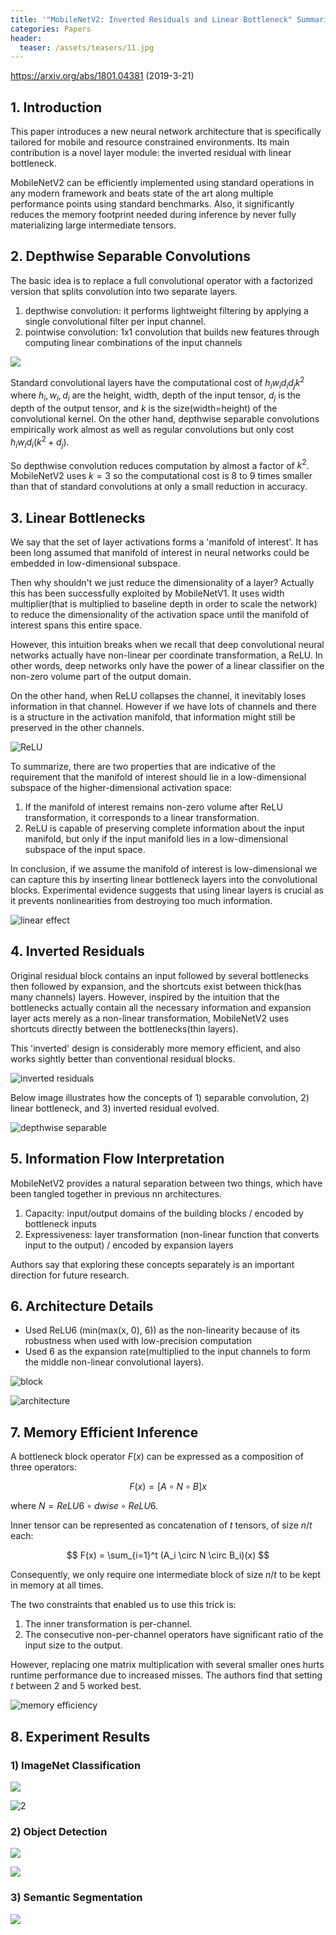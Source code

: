 ```yaml
---
title: '"MobileNetV2: Inverted Residuals and Linear Bottleneck" Summarized'
categories: Papers
header:
  teaser: /assets/teasers/11.jpg
---
```


https://arxiv.org/abs/1801.04381 (2019-3-21)

## 1. Introduction

This paper introduces a new neural network architecture that is specifically tailored for mobile and resource constrained environments. Its main contribution is a novel layer module: the inverted residual with linear bottleneck.

MobileNetV2 can be efficiently implemented using standard operations in any modern framework and beats state of the art along multiple performance points using standard benchmarks. Also, it significantly reduces the memory footprint needed during inference by never fully materializing large intermediate tensors.



## 2. Depthwise Separable Convolutions

The basic idea is to replace a full convolutional operator with a factorized version that splits convolution into two separate layers.

1. depthwise convolution: it performs lightweight filtering by applying a single convolutional filter per input channel.
2. pointwise convolution: 1x1 convolution that builds new features through computing linear combinations of the input channels

![](https://lh3.googleusercontent.com/l0SCUDB9Px1ANE1oj7YFMYKniMyihEDW5VTnRs4x_jiwRN9UYDs6PhJ-MR4MO6aycSoKs43aXVgyDZ6HjTWEYBD-1zrVYY1-i81qUZL05eWkPsIJPS7SuZXUDOG9i5-gqjIqnVZvJQ=w2400)

Standard convolutional layers have the computational cost of $h_iw_id_id_j k^2$  where $h_i, w_i, d_i$ are the height, width, depth of the input tensor, $d_j$ is the depth of the output tensor, and $k$ is the size(width=height) of the convolutional kernel. On the other hand, depthwise separable convolutions empirically work almost as well as regular convolutions but only cost $h_iw_id_i(k^2+d_j)$.

So depthwise convolution reduces computation by almost a factor of $k^2$. MobileNetV2 uses $k=3$ so the computational cost is 8 to 9 times smaller than that of standard convolutions at only a small reduction in accuracy.



## 3. Linear Bottlenecks

We say that the set of layer activations forms a 'manifold of interest'. It has been long assumed that manifold of interest in neural networks could be embedded in low-dimensional subspace.

Then why shouldn't we just reduce the dimensionality of a layer? Actually this has been successfully exploited by MobileNetV1. It uses width multiplier(that is multiplied to baseline depth in order to scale the network) to reduce the dimensionality of the activation space until the manifold of interest spans this entire space.

However, this intuition breaks when we recall that deep convolutional neural networks actually have non-linear per coordinate transformation, a ReLU. In other words, deep networks only have the power of a linear classifier on the non-zero volume part of the output domain.

On the other hand, when ReLU collapses the channel, it inevitably loses information in that channel. However if we have lots of channels and there is a structure in the activation manifold, that information might still be preserved in the other channels.

![ReLU](https://lh3.googleusercontent.com/2LgA28MQjTnGp_NjcGtywkTXsT5hSucLDyK0mzxYIErGjtNgCr20p7ba48q8CmtFjmXj5ujPfZgDGkeagAFhGJpcDCGd_HxPUTXHGGdS9W3m8xWJpcOW2m3raat4RmiUV_kW8i5jJw=w2400)

To summarize, there are two properties that are indicative of the requirement that the manifold of interest should lie in a low-dimensional subspace of the higher-dimensional activation space:

1. If the manifold of interest remains non-zero volume after ReLU transformation, it corresponds to a linear transformation.
2. ReLU is capable of preserving complete information about the input manifold, but only if the input manifold lies in a low-dimensional subspace of the input space.

In conclusion, if we assume the manifold of interest is low-dimensional we can capture this by inserting linear bottleneck layers into the convolutional blocks. Experimental evidence suggests that using linear layers is crucial as it prevents nonlinearities from destroying too much information.

![linear effect](https://lh3.googleusercontent.com/O805abinLyS09YdJGGaGnypHWiN4gGuX_5J-wgKcTGDvTkH8RY0KHUPdCx_LziTMi82mjB6BqU9l725XP70c5fNJ94QBjj0YWA_rq-jKmeX44ac2YJJAqQ29LJiXYUokIJzPF2lVmA=w2400)



## 4. Inverted Residuals

Original residual block contains an input followed by several bottlenecks then followed by expansion, and the shortcuts exist between thick(has many channels) layers. However, inspired by the intuition that the bottlenecks actually contain all the necessary information and expansion layer acts merely as a non-linear transformation, MobileNetV2 uses shortcuts directly between the bottlenecks(thin layers).

This 'inverted' design is considerably more memory efficient, and also works sightly better than conventional residual blocks.

![inverted residuals](https://lh3.googleusercontent.com/9a8Coau4ThdHbk7Tbyoa8FZVhcGnEQpD-X76j6l7J0tDGFHt-TY-5onbDRNdafXcJwDJVxHEH1Sr8nWQAC_65TwNDdsdSusuuMqHYhWMdIgN-O2ZAn9jTMCapEADJB2uV-q1dLuoRg=w2400)

Below image illustrates how the concepts of 1) separable convolution, 2) linear bottleneck, and 3) inverted residual evolved.

![depthwise separable](https://lh3.googleusercontent.com/AgGtF4AVeQuhaIJB7xJcBs9T3-2f_RfpO8y1seZ8aq_VozFHhx_S8eZqmJsLT43CT2nABkevXusx38h02OAbBzT-Iq0m5RgEtbu_r_PPOt-mRvZBZ2sT3KQXQeaJiXKZoVd0TfNGzQ=w2400)



## 5. Information Flow Interpretation

MobileNetV2 provides a natural separation between two things, which have been tangled together in previous nn architectures.

1. Capacity: input/output domains of the building blocks / encoded by bottleneck inputs
2. Expressiveness: layer transformation (non-linear function that converts input to the output) / encoded by expansion layers

Authors say that exploring these concepts separately is an important direction for future research.



## 6. Architecture Details

* Used ReLU6 (min(max(x, 0), 6)) as the non-linearity because of its robustness when used with low-precision computation
* Used 6 as the expansion rate(multiplied to the input channels to form the middle non-linear convolutional layers).

![block](https://lh3.googleusercontent.com/0Tf4FzMCKP85Q_25FhBWfn0bg9ODywUtsm3bI15fa1YE3-i2wWYNP8sxKeuTcJp_PXF8EWtrEhVB8_pU0qN-KspToEeauZbbUDMG_wnqyuuRrnCjep9DhOeT0MbicjxAxBMUmRTeyA=w2400)

![architecture](https://lh3.googleusercontent.com/_ZsrSJ7Cublp6v66tIy5fkprRvP8UVWy-fnDGrYveffqzWvmcqTlBEmTL-bcw2voLxj9qC6vuAFuyx-QG1Jc9Fq9y2AYMA1L0qwVv5diYDV3pvQypB0Xf78OIF_N22IaZMjIDDRKVA=w2400)



## 7. Memory Efficient Inference

A bottleneck block operator $F(x)$ can be expressed as a composition of three operators:

$$
F(x)=[A\circ N\circ B]x
$$

where $N=ReLU6 \circ dwise \circ ReLU6$.

Inner tensor can be represented as concatenation of $t$ tensors, of size $n/t$ each:

$$
F(x) = \sum_{i=1}^t (A_i \circ N \circ B_i)(x)
$$

Consequently, we only require one intermediate block of size $n/t$ to be kept in memory at all times.

The two constraints that enabled us to use this trick is:

1. The inner transformation is per-channel.
2. The consecutive non-per-channel operators have significant ratio of the input size to the output.

However, replacing one matrix multiplication with several smaller ones hurts runtime performance due to increased misses. The authors find that setting $t$ between 2 and 5 worked best.

![memory efficiency](https://lh3.googleusercontent.com/KH2UWdUkNrdKFEmaX0YJIe9U4Lu0qbdMHXvtmL6JqCaZRk3xw6DMnTvpoyHi7rcgVYgq40RNRjaDO5G_UpDVttZr6YZAQrCboxbTEg_71uvkKWJ7xUmA18oCLfyOaN80QXIPV9037Q=w2400)



## 8. Experiment Results

### 1) ImageNet Classification

![](https://lh3.googleusercontent.com/6iIZJS1SFlthB2hMGFTHKGpXB3LadFzk2Xkmuko6QOdSbvIqfS6sGcCFbRc2dZ2fPpejcOSgjMoCNJGdcSWLPzzTseXj-j6MwXqUL9UjyzvNnsUeBI1dvKDQGs5Vj9BpxPmdkiNDsA=w2400)

![2](https://lh3.googleusercontent.com/ydbv1E4EfBhDsIAudzLQbODOkIlUzN35-cOjRoZgWpfvfcNxu5oXsA9HId1XqWGJysLuBGuMmBieZyxdg7WGOuytk_aL0tIinXLrmWs0zCWTWPt9Vb4-0gZe7uWXTKe_9BdxVMCFmw=w2400)

### 2) Object Detection

![](https://lh3.googleusercontent.com/ZRR4if6UCVekrpkNd-Yo70MuwKyloFke-NFABNGocq2hT-PmgnENxaDLpNijzTUdDZDzazdilQXOkDaYwZRYfHEwlGRy2lPwbDZJHtXOBro1zlhzTSfZS2fzNDP7ZPxL3k3-sE-0uw=w2400)

![](https://lh3.googleusercontent.com/AcAfhdNBLe4oCyulOrkW96i3mp32f_VomGlA2SZb56U2r4Kh3Dm7EJEs-OzT9dPVZX-dVbjotsB4ts2XDCzd7tssuaxwDnQM3BqJmltrfMDUguvi63FrM5gAnSMpzk8xwpBUksZPIw=w2400)

### 3) Semantic Segmentation

![](https://lh3.googleusercontent.com/tugDhUeQW8NPge9uetJM2jQX8ORPxM3uAU20-mH9-tev2mgRh4fdRfue-mKQFObj8gq5WfSU3E6L2KFjhOR35AUI79PN-SMuXSI03pgXUenZD2vfX_E0UW-KiAqooIGZhJwVqriBYA=w2400)
